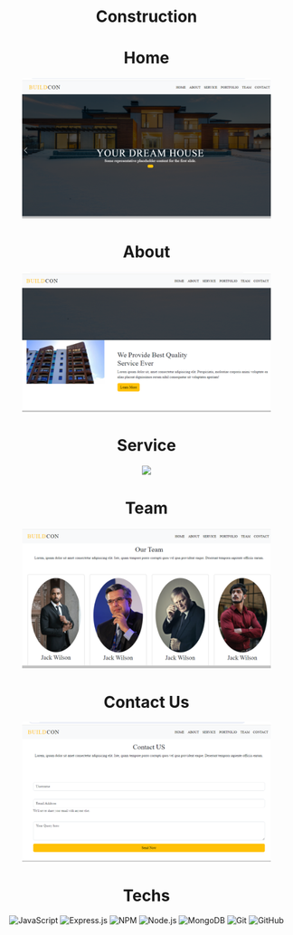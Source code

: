 

<div align="center"><h1>Construction</h1>

# Home
<img src = "https://raw.githubusercontent.com/vinita2003/construction/master/Home.png" length = 330 width = 440>

# About
<img src = "https://raw.githubusercontent.com/vinita2003/construction/master/About.png" length = 330 width = 440>

# Service
<img src = "https://raw.githubusercontent.com/vinita2003/construction/master/Service.png" length = 330 width = 440>

# Team
<img src = "https://raw.githubusercontent.com/vinita2003/construction/master/Team.png" length = 330 width = 440>

# Contact Us
<img src = "https://raw.githubusercontent.com/vinita2003/construction/master/Contact Us.png" length = 330 width = 440>







# Techs
![JavaScript](https://img.shields.io/badge/javascript-%23323330.svg?logo=javascript&logoColor=%23F7DF1E&style=for-the-badge)
![Express.js](https://img.shields.io/badge/express.js-%23404d59.svg?logo=express&logoColor=%2361DAFB&style=for-the-badge)
![NPM ](https://img.shields.io/badge/NPM-%23000000.svg?logo=npm&logoColor=white&style=for-the-badge)
![Node.js ](https://img.shields.io/badge/node.js-6DA55F?logo=node.js&logoColor=white&style=for-the-badge)
![MongoDB](https://img.shields.io/badge/MongoDB-%234ea94b.svg?logo=mongodb&logoColor=white&style=for-the-badge)
![Git](https://img.shields.io/badge/git-%23F05033.svg?logo=git&logoColor=white&style=for-the-badge)
![GitHub](https://img.shields.io/badge/github-%23121011.svg?logo=github&logoColor=white&style=for-the-badge)
